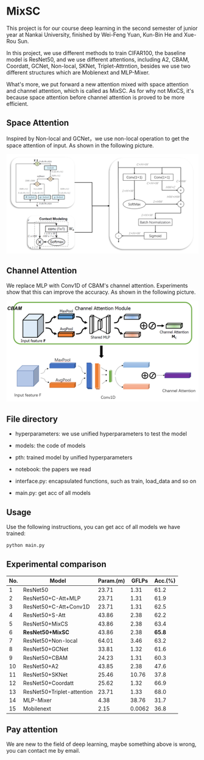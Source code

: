 # MixSC
This project is for our course deep learning in the second semester of junior year at Nankai University, finished by Wei-Feng Yuan, Kun-Bin He and Xue-Rou Sun.

In this project, we use different methods to train CIFAR100, the baseline model is ResNet50, and we use different attentions, including A2, CBAM, Coordatt, GCNet, Non-local, SKNet, Triplet-Attrntion, besides we use two different structures which are Moblenext and MLP-Mixer.

What's more, we put  forward a new attention mixed with space attention and channel attention, which is called as MixSC. As for why not MixCS, it's because space attention before channel attention is proved to be more efficient.



## Space Attention

Inspired by Non-local and GCNet，we use non-local operation to get the space attention of input. As shown in the following picture.

<img src="images/image-20220608194322603.png" alt="image-20220608194322603" style="zoom:50%;" />



## Channel Attention

We replace MLP with Conv1D of CBAM's channel attention. Experiments show that this can improve the accuracy. As shown in the following picture.



<img src="images/image-20220608195029448.png" alt="image-20220608195029448" style="zoom:50%;" />



## File directory

- hyperparameters: we use unified hyperparameters to test the model

- models: the code of models
- pth: trained model by unified hyperparameters
- notebook: the papers we read
- interface.py: encapsulated functions, such as train, load_data and so on
- main.py: get acc of all models



## Usage

Use the following instructions, you can get acc of all models we have trained:

```python
python main.py
```



## Experimental comparison

| No.  | Model                      | Param.(m) | GFLPs  | Acc.(%)  |
| ---- | -------------------------- | --------- | ------ | -------- |
| 1    | ResNet50                   | 23.71     | 1.31   | 61.2     |
| 2    | ResNet50+C-Att+MLP         | 23.71     | 1.31   | 61.9     |
| 3    | ResNet50+C-Att+Conv1D      | 23.71     | 1.31   | 62.5     |
| 4    | ResNet50+S-Att             | 43.86     | 2.38   | 62.2     |
| 5    | ResNet50+MixCS             | 43.86     | 2.38   | 63.4     |
| 6    | **ResNet50+MixSC**         | 43.86     | 2.38   | **65.8** |
| 7    | ResNet50+Non-local         | 64.01     | 3.46   | 63.2     |
| 8    | ResNet50+GCNet             | 33.81     | 1.32   | 61.6     |
| 9    | ResNet50+CBAM              | 24.23     | 1.31   | 60.3     |
| 10   | ResNet50+A2                | 43.85     | 2.38   | 47.6     |
| 11   | ResNet50+SKNet             | 25.46     | 10.76  | 37.8     |
| 12   | ResNet50+Coordatt          | 25.62     | 1.32   | 66.9     |
| 13   | ResNet50+Triplet-attention | 23.71     | 1.33   | 68.0     |
| 14   | MLP-Mixer                  | 4.38      | 38.76  | 31.7     |
| 15   | Mobilenext                 | 2.15      | 0.0062 | 36.8     |

## Pay attention

We are new to the field of deep learning, maybe something above is wrong, you can contact me by email.
